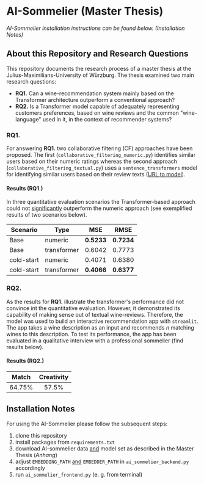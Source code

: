 # AI-Sommelier (Master Thesis)

*AI-Sommelier installation instructions can be found below. (Installation Notes)*

## About this Repository and Research Questions

This repository documents the research process of a 
master thesis at the Julius-Maximilians-University of Würzburg. 
The thesis examined two main research questions:

- **RQ1.** Can a wine-recommendation system mainly based on the Transformer architecture outperform a conventional approach?
- **RQ2.** Is a Transformer model capable of adequately representing customers preferences, based on wine reviews and the common "wine-language" used in it, in the context of recommender systems?

### RQ1.

For answering **RQ1.** two collaborative filtering (CF) approaches have been proposed. 
The first (```collaborative_filtering_numeric.py```) identifies similar users based on their numeric ratings whereas
the second approach (```collaborative_filtering_textual.py```) uses a ```sentence_transformers``` model for identifying
similar users based on their review texts (<a href="https://huggingface.co/sentence-transformers/all-MiniLM-L6-v2">URL to model</a>).

#### Results (RQ1.)

In three quantitative evaluation scenarios the Transformer-based 
approach could not <u>significantly</u> outperform the numeric approach (see exemplified results of two scenarios below).

| Scenario   | Type        | MSE        | RMSE       |
|------------|-------------|------------|------------|
| Base       | numeric     | **0.5233** | **0.7234** |
| Base       | transformer | 0.6042     | 0.7773     |
| cold-start | numeric     | 0.4071     | 0.6380     |
| cold-start | transformer | **0.4066** | **0.6377** |
 
### RQ2.

As the results for **RQ1.** illustrate the transformer's performance did not convince int the quantitative evaluation.
However, it demonstrated its capability of making sense out of textual wine-reviews. Therefore, 
the model was used to build an interactive recommendation app with ```streamlit```. The app takes a wine
description as an input and recommends *n* matching wines to this description. To test its performance, the app has been evaluated
in a qualitative interview with a professional sommelier (find results below).

#### Results (RQ2.)

| Match  | Creativity |
|:------:|:----------:|
| 64.75% |   57.5%    |

## Installation Notes

For using the AI-Sommelier please follow the subsequent steps:
1. clone this repository
2. install packages from ```requirements.txt```
3. download AI-sommelier data <u>and</u> model set as described in the Master Thesis (*Anhang*)
4. adjust ``EMBEDDING_PATH`` <u>and</u> ``EMBEDDER_PATH`` in ```ai_sommelier_backend.py``` accordingly
5. run ```ai_sommelier_frontend.py``` (e. g. from terminal)